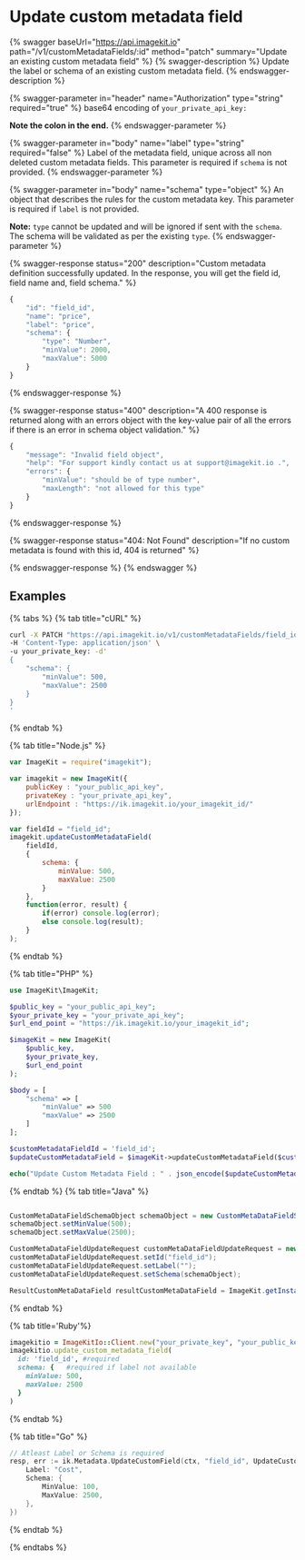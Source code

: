 # Update custom metadata field

{% swagger baseUrl="https://api.imagekit.io" path="/v1/customMetadataFields/:id" method="patch" summary="Update an existing custom metadata field" %}
{% swagger-description %}
Update the label or schema of an existing custom metadata field.
{% endswagger-description %}

{% swagger-parameter in="header" name="Authorization" type="string" required="true" %}
base64 encoding of `your_private_api_key:`

**Note the colon in the end.**
{% endswagger-parameter %}

{% swagger-parameter in="body" name="label" type="string" required="false" %}
Label of the metadata field, unique across all non deleted custom metadata fields. This parameter is required if `schema` is not provided.
{% endswagger-parameter %}

{% swagger-parameter in="body" name="schema" type="object" %}
An object that describes the rules for the custom metadata key. This parameter is required if `label` is not provided.


**Note:** `type` cannot be updated and will be ignored if sent with the `schema`. The schema will be validated as per the existing `type`.
{% endswagger-parameter %}

{% swagger-response status="200" description="Custom metadata definition successfully updated. In the response, you will get the field id, field name and, field schema." %}
```javascript
{
    "id": "field_id",
    "name": "price",
    "label": "price",
    "schema": {
        "type": "Number",
        "minValue": 2000,
        "maxValue": 5000
    }
}
```
{% endswagger-response %}

{% swagger-response status="400" description="A 400 response is returned along with an errors object with the key-value pair of all the errors if there is an error in schema object validation." %}
```javascript
{
    "message": "Invalid field object",
    "help": "For support kindly contact us at support@imagekit.io .",
    "errors": {
        "minValue": "should be of type number",
        "maxLength": "not allowed for this type"
    }
}
```
{% endswagger-response %}

{% swagger-response status="404: Not Found" description="If no custom metadata is found with this id, 404 is returned" %}

{% endswagger-response %}
{% endswagger %}

## Examples

{% tabs %}
{% tab title="cURL" %}
```bash
curl -X PATCH "https://api.imagekit.io/v1/customMetadataFields/field_id" \
-H 'Content-Type: application/json' \
-u your_private_key: -d'
{
    "schema": {
        "minValue": 500,
        "maxValue": 2500
    }
}
'
```
{% endtab %}

{% tab title="Node.js" %}
```javascript
var ImageKit = require("imagekit");

var imagekit = new ImageKit({
    publicKey : "your_public_api_key",
    privateKey : "your_private_api_key",
    urlEndpoint : "https://ik.imagekit.io/your_imagekit_id/"
});

var fieldId = "field_id";
imagekit.updateCustomMetadataField(
    fieldId,
    {
        schema: {
            minValue: 500,
            maxValue: 2500
        }
    }, 
    function(error, result) {
        if(error) console.log(error);
        else console.log(result);
    }
);
```
{% endtab %}

{% tab title="PHP" %}
```php
use ImageKit\ImageKit;

$public_key = "your_public_api_key";
$your_private_key = "your_private_api_key";
$url_end_point = "https://ik.imagekit.io/your_imagekit_id";

$imageKit = new ImageKit(
    $public_key,
    $your_private_key,
    $url_end_point
);

$body = [
    "schema" => [
        "minValue" => 500
        "maxValue" => 2500
    ]
];

$customMetadataFieldId = 'field_id';
$updateCustomMetadataField = $imageKit->updateCustomMetadataField($customMetadataFieldId, $body);

echo("Update Custom Metadata Field : " . json_encode($updateCustomMetadataField));
```
{% endtab %}
{% tab title="Java" %}
```java

CustomMetaDataFieldSchemaObject schemaObject = new CustomMetaDataFieldSchemaObject();
schemaObject.setMinValue(500);
schemaObject.setMaxValue(2500);

CustomMetaDataFieldUpdateRequest customMetaDataFieldUpdateRequest = new CustomMetaDataFieldUpdateRequest();
customMetaDataFieldUpdateRequest.setId("field_id");
customMetaDataFieldUpdateRequest.setLabel("");
customMetaDataFieldUpdateRequest.setSchema(schemaObject);

ResultCustomMetaDataField resultCustomMetaDataField = ImageKit.getInstance().updateCustomMetaDataFields(customMetaDataFieldUpdateRequest);

```
{% endtab %}

{% tab title='Ruby'%}
```ruby
imagekitio = ImageKitIo::Client.new("your_private_key", "your_public_key", "your_url_endpoint")
imagekitio.update_custom_metadata_field(
  id: 'field_id', #required
  schema: {   #required if label not available
    minValue: 500,
    maxValue: 2500
  }
)
```
{% endtab %}

{% tab title="Go" %}
```Go
// Atleast Label or Schema is required
resp, err := ik.Metadata.UpdateCustomField(ctx, "field_id", UpdateCustomFieldParam{
    Label: "Cost",
    Schema: {
        MinValue: 100,
        MaxValue: 2500,
    },
})
```
{% endtab %}

{% endtabs %}
